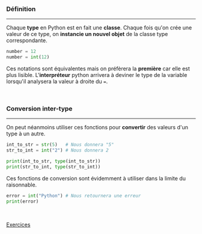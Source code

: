 ### Définition
---

Chaque **type** en Python est en fait une **classe**. Chaque fois qu'on crée une valeur de ce type, on **instancie un nouvel objet** de la classe type correspondante.

```python
number = 12
number = int(12)
```

Ces notations sont équivalentes mais on préfèrera la **première** car elle est plus lisible. L'**interpréteur** python arrivera à deviner le type de la variable lorsqu'il analysera la valeur à droite du `=`.

<br>

### Conversion inter-type
---

On peut néanmoins utiliser ces fonctions pour **convertir** des valeurs d'un type à un autre.

```python
int_to_str = str(5)   # Nous donnera "5"
str_to_int = int("2") # Nous donnera 2

print(int_to_str, type(int_to_str))
print(str_to_int, type(str_to_int))
```

Ces fonctions de conversion sont évidemment à utiliser dans la limite du raisonnable.

```python
error = int("Python") # Nous retournera une erreur
print(error)
```

<br>

[Exercices](Exercices/a.%20Impératif/5.%20Les%20types.md)
